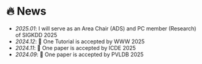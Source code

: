 # 🔥 News
- *2025.01*: I will serve as an Area Chair (ADS) and PC member (Research) of SIGKDD 2025
- *2024.12*: 🎉 One Tutorial is accepted by WWW 2025
- *2024.11*: 🎉 One paper is accepted by ICDE 2025
- *2024.09*: 🎉 One paper is accepted by PVLDB 2025
